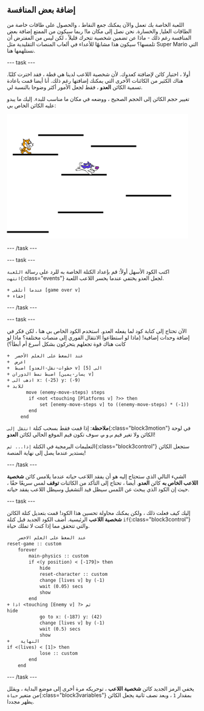 ## إضافة بعض المنافسة

اللعبة الخاصة بك تعمل والآن يمكنك جمع النقاط ، والحصول على طاقات خاصة من الطاقات العليا, والخسارة. نحن نصل إلى مكان ما! ربما سيكون من الممتع إضافة بعض المنافسة رغم ذلك - ماذا عن تضمين شخصية تتحرك قليلاً ، لكن ليس من المفترض أن تلمسها؟ سيكون هذا مشابهًا للأعداء في ألعاب المنصات التقليدية مثل Super Mario التي نستلهمها هنا.

--- task ---

أولا ، اختيار كائن لإضافتة كعدوك. لأن شخصية اللاعب لدينا هي قطة ، فقد اخترت كلبًا. هناك الكثير من الكائنات الأخرى التي يمكنك إضافتها رغم ذلك. أنا أيضا قمت باعادة تسمية الكائن **العدو** ، فقط لجعل الأمور أكثر وضوحا بالنسبة لي.

تغيير حجم الكائن إلى الحجم الصحيح ، ووضعه في مكان ما مناسب للبدء. إليك ما يبدو عليه الكائن الخاص بي:

![كائن العدو الكلب](images/enemySprite.png)

--- /task ---

--- task ---

اكتب الكود الأسهل أولاً: قم بإعداد الكتلة الخاصة به للرد على رسالة `اللعبة انتهت`{:class="events"} لجعل العدو يختفي عندما يخسر اللاعب اللعبة.

```blocks3
+ عندما أتلقى [game over v]
+ إخفاء
```

--- /task ---

--- task ---

الآن تحتاج إلى كتابة كود لما يفعله العدو. استخدم الكود الخاص بي هنا ، لكن فكر في إضافة وحدات إضافية! (ماذا لو استطاعوا الانتقال الفوري إلى منصات مختلفة؟ ماذا لو كانت هناك قوة تجعلهم يتحركون بشكل أسرع أم أبطأ؟)

```blocks3
+  عند الضغط على العلم الأخضر
+  اعرض
+  اضبط [خطوات-نقل-العدو v] الى [5]
+ اضبط نمط الدوران [يسار-يمين v]
+ اذهب الى x: (-25) y: (-9)        
+ للابد
       move (enemy-move-steps) steps
        if <not <touching [Platforms v] ?>> then
            set [enemy-move-steps v] to ((enemy-move-steps) * (-1))
        end
     end
```

**ملاحظة**: إذا قمت فقط بسحب كتلة `انتقل إلى`{:class="block3motion"} في لوحة الكائن ولا تغير قيم `س` و `ص`، سوف تكون قيم الموقع الحالي لكائن **العدو**!

التعليمات البرمجية في الكتلة `إذا... ثم`{:class="block3control"} ستجعل الكائن يستدير عندما يصل إلى نهاية المنصة!

--- /task ---

الشيء التالي الذي ستحتاج إليه هو أن يفقد اللاعب حياته عندما يلامس كائن **شخصية اللاعب الخاص به** كائن **العدو**. أيضا ، تحتاج إلى التأكد من الكائنات **توقف** لمس سريعًا حقًا ، حيث إن الكود الذي يبحث عن اللمس سيظل قيد التشغيل وسيظل اللاعب يفقد حياته.

--- task ---

إليك كيف فعلت ذلك ، ولكن يمكنك محاولة تحسين هذا الكود! قمت بتعديل كتلة الكائن **شخصية اللاعب** الرئيسية. أضف الكود الجديد قبل كتلة `if`{:class="block3control"} والتي تتحقق مما إذا كنت لا تملك حياة.

```blocks3
    عند الضغط على العلم الاخضر
reset-game :: custom
    forever
        main-physics :: custom
        if <(y position) < [-179]> then
            hide
            reset-character :: custom
            change [lives v] by (-1)
            wait (0.05) secs
            show
        end
+ اذا <touching [Enemy v] ?> ثم
hide
            go to x: (-187) y: (42)
            change [lives v] by (-1)
            wait (0.5) secs
            show
+    النهاية
if <(lives) < [1]> then
            lose :: custom
        end
    end
```

--- /task ---

يخفي الرمز الجديد كائن **شخصية اللاعب** ، توحريكه مرة أخرى إلى موضع البداية ، ويقلل من متغير `حياة`{:class="block3variables"} بمقدار `1` ، وبعد نصف ثانية يجعل الكائن يظهر مجددا.